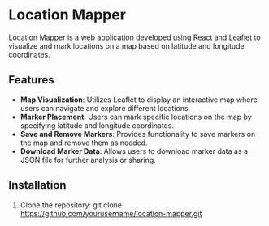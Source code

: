 # Location Mapper

Location Mapper is a web application developed using React and Leaflet to visualize and mark locations on a map based on latitude and longitude coordinates.

## Features

- **Map Visualization**: Utilizes Leaflet to display an interactive map where users can navigate and explore different locations.
- **Marker Placement**: Users can mark specific locations on the map by specifying latitude and longitude coordinates.
- **Save and Remove Markers**: Provides functionality to save markers on the map and remove them as needed.
- **Download Marker Data**: Allows users to download marker data as a JSON file for further analysis or sharing.

## Installation

1. Clone the repository:
   git clone https://github.com/yourusername/location-mapper.git


